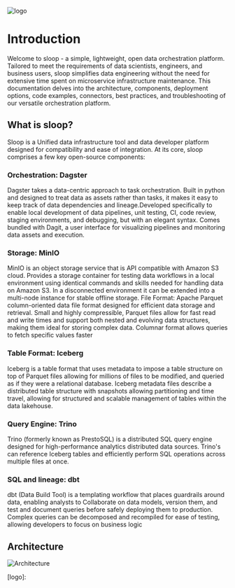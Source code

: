 ![logo](logo)
# Introduction
Welcome to sloop - a simple, lightweight, open data orchestration platform. Tailored to meet the requirements of data scientists, engineers, and business users, sloop simplifies data engineering without the need for extensive time spent on microservice infrastructure maintenance. This documentation delves into the architecture, components, deployment options, code examples, connectors, best practices, and troubleshooting of our versatile orchestration platform.

## What is sloop?
Sloop is a Unified data infrastructure tool and data developer platform designed for compatibility and ease of integration. At its core, sloop comprises a few key open-source components:

### Orchestration: Dagster
Dagster takes a data-centric approach to task orchestration. Built in python and designed to treat data as assets rather than tasks, it makes it easy to keep track of data dependencies and lineage.Developed specifically to enable local development of data pipelines, unit testing, CI, code review, staging environments, and debugging, but with an elegant syntax. Comes bundled with Dagit, a user interface for visualizing pipelines and monitoring data assets and execution.

### Storage: MinIO
MinIO is an object storage service that is API compatible with Amazon S3 cloud. Provides a storage container for testing data workflows in a local environment using identical commands and skills needed for handling data on Amazon S3. In a disconnected environment it can be extended into a multi-node instance for stable offline storage.
File Format: Apache Parquet column-oriented data file format designed for efficient data storage and retrieval. Small and highly compressible, Parquet files allow for fast read and write times and support both nested and evolving data structures, making them ideal for storing complex data. Columnar format allows queries to fetch specific values faster

### Table Format: Iceberg
Iceberg is a table format that uses metadata to impose a table structure on top of Parquet files allowing for millions of files to be modified, and queried as if they were a relational database. Iceberg metadata files describe a distributed table structure with snapshots allowing partitioning and time travel, allowing for structured and scalable management of tables within the data lakehouse.

### Query Engine: Trino
Trino (formerly known as PrestoSQL) is a distributed SQL query engine designed for high-performance analytics distributed data sources. Trino's can reference Iceberg tables and efficiently perform SQL operations across multiple files at once.

### SQL and lineage: dbt
dbt (Data Build Tool) is a templating workflow that places guardrails around data, enabling analysts to Collaborate on data models, version them, and test and document queries before safely deploying them to production. Complex queries can be decomposed and recompiled for ease of testing, allowing developers to focus on business logic

## Architecture
![Architecture](architecture)

[architecture]: https://github.com/Elolewis/sloop/images/sloop_architecture.jpg
[logo]: 